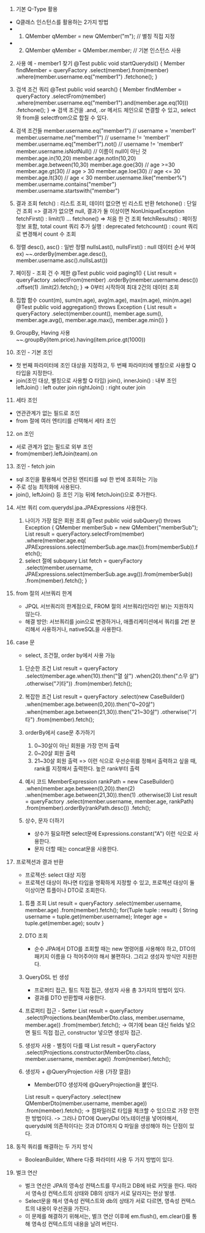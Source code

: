 1. 기본 Q-Type 활용
- Q클래스 인스턴스를 활용하는 2가지 방법
- 1. QMember qMember = new QMember("m");     // 별칭 직접 지정
- 2. QMember qMember = QMember.member;       // 기본 인스턴스 사용

2. 사용 예 - member1 찾기
@Test
public void startQuerydsl() {
  Member findMember = queryFactory
                  .select(member).from(member)
                  .where(member.username.eq("member1")
                  .fetchone();
  }

3. 검색 조건 쿼리
@Test
public void search() {
  Member findMember = queryFactory
                  .selectFrom(member)
                  .where(member.username.eq("member1").and(member.age.eq(10)))
                  .fetchone();
  }
=> 검색 조건을 .and, .or 메서드 체인으로 연결할 수 있고, select와 from을 selectfrom으로 합칠 수 있다.

4. 검색 조건들
  member.username.eq("member1")          // username  = 'member1'
  member.username.ne("member1")          // username != 'member1'
  member.username.eq("member1").not()    // username != 'member1'
  member.username.isNotNull()            // 이름이 null이 아닌 것
  member.age.in(10,20)
  member.age.notIn(10,20)
  member.age.between(10,30)
  member.age.goe(30)                    // age >=30
  member.age.gt(30)                     // age > 30
  member.age.loe(30)                    // age <= 30
  member.age.lt(30)                     // age < 30
  member.username.like("member%")
  member.username.contains("member")
  member.username.startswith("member")

5. 결과 조회
  fetch() : 리스트 조회, 데이터 없으면 빈 리스트 반환
  fetchone() : 단일 건 조회 => 결과가 없으면 null, 결과가 둘 이상이면 NonUniqueException
  fetchFirst() : limit(1) ... fetchone() => 처음 한 건 조회
  fetchResults() : 페이징 정보 포함, total count 쿼리 추가 실행 : deprecated
  fetchcount() : count 쿼리로 변경해서 count 수 조회

6. 정렬
  desc(), asc() : 일반 정렬
  nullsLast(), nullsFirst() : null 데이터 순서 부여
  ex) ~~.orderBy(member.age.desc(), member.username.asc().nullsLast())

7. 페이징 - 조회 건 수 제한
  @Test
  public void paging1() {
    List<Member> result = queryFactory
                      .selectFrom(member)
                      .orderBy(member.username.desc())
                      .offset(1)
                      .limit(2).fetch();
  }
=> 0부터 시작하여 최대 2건의 데이터 조회

8. 집합 함수
  count(m), sum(m.age), avg(m.age), max(m.age), min(m.age)
  @Test
  public void aggregation() throws Exception {
      List<Tuple> result = queryFactory
                      .select(member.count(), member.age.sum(), member.age.avg(), member.age.max(), member.age.min())
  }

9. GroupBy, Having 사용
  ~~.groupBy(item.price).having(item.price.gt(1000))

10. 조인 - 기본 조인
  - 첫 번째 파라미터에 조인 대상을 지정하고, 두 번째 파라미터에 별칭으로 사용할 Q 타입을 지정한다.
  - join(조인 대상, 별칭으로 사용할 Q 타입)
  join(), innerJoin() : 내부 조인
  leftJoin() : left outer join
  rightJoin() : right outer join

11. 세타 조인
- 연관관계가 없는 필드로 조인
- from 절에 여러 엔티티를 선택해서 세타 조인

12. on 조인
- 서로 관계가 없는 필드로 외부 조인
- from(member).leftJoin(team).on

13. 조인 - fetch join
- sql 조인을 활용해서 연관된 엔티티를 sql 한 번에 조회하는 기능
- 주로 성능 최적화에 사용된다.
- join(), leftJoin() 등 조인 기능 뒤에 fetchJoin()으로 추가한다.

14. 서브 쿼리
    com.querydsl.jpa.JPAExpressions 사용한다.
    1) 나이가 가장 많은 회원 조회
       @Test
       public void subQuery() throws Exception {
         QMember memberSub = new QMember("memberSub");
         List<Member> result = queryFactory.selectFrom(member)
                                         .where(member.age.eq(
                                                   JPAExpressions.select(memberSub.age.max()).from(memberSub)).fetch();
    2) select 절에 subquery
       List<Tuple> fetch = queryFactory
                             .select(member.username, JPAExpressions.select(memberSub.age.avg()).from(memberSub))
                             .from(member).fetch();
       }

15. from 절의 서브쿼리 한계
    - JPQL 서브쿼리의 한계점으로, FROM 절의 서브쿼리(인라인 뷰)는 지원하지 않는다.
    - 해결 방안: 서브쿼리를 join으로 변경하거나, 애플리케이션에서 쿼리를 2번 분리해서 사용하거나, nativeSQL을 사용한다.

16. case 문
    - select, 조건절, order by에서 사용 가능
    1) 단순한 조건
       List<String> result = queryFactory
                               .select(member.age.when(10).then("열 살")
                                                 .when(20).then("스무 살")
                                                 .otherwise("기타"))
                               .from(member).fetch();

    2) 복잡한 조건
       List<String> result = queryFactory
                               .select(new CaseBuilder()
                                       .when(member.age.between(0,20)).then("0~20살")
                                       .when(member.age.between(21,30)).then("21~30살")
                                       .otherwise("기타")
                               .from(member).fetch();
    3) orderBy에서 case문 추가하기
       1. 0~30살이 아닌 회원을 가장 먼저 출력
       2. 0~20살 회원 출력
       3. 21~30살 회원 출력
          => 이런 식으로 우선순위를 정해서 출력하고 싶을 때, rank를 지정해서 출력한다. 높은 rank부터 출력

    4) 예시 코드
       MemberExpression<Integer> rankPath = new CaseBuilder()
                                                   .when(member.age.between(0,20)).then(2)
                                                   .when(member.age.between(21,30)).then(1)
                                                   .otherwise(3)
       List<Tuple> result = queryFactory
                             .select(member.username, member.age, rankPath)
                             .from(member).orderBy(rankPath.desc())
                             .fetch();

    5) 상수, 문자 더하기
       - 상수가 필요하면 select문에 Expressions.constant("A") 이런 식으로 사용한다.
       - 문자 더할 때는 concat문을 사용한다.

17. 프로젝션과 결과 반환
    - 프로젝션: select 대상 지정
    - 프로젝션 대상이 하나면 타입을 명확하게 지정할 수 있고, 프로젝션 대상이 둘 이상이면 튜플이나 DTO로
    조회한다.

    1) 튜플 조회
        List<Tuple> result = queryFactory
                            .select(member.username, member.age)
                            .from(member).fetch();
        for(Tuple tuple : result) {
            String username = tuple.get(member.username);
            Integer age = tuple.get(member.age);
            soutv
        }

    2) DTO 조회
        - 순수 JPA에서 DTO를 조회할 때는 new 명령어를 사용해야 하고, DTO의 패키지 이름을 다 적어주어야
       해서 불편하다. 그리고 생성자 방식만 지원한다.

    3) QueryDSL 빈 생성 
        - 프로퍼티 접근, 필드 직접 접근, 생성자 사용 총 3가지의 방법이 있다.
        - 결과를 DTO 반환할때 사용한다.

    4) 프로퍼티 접근 - Setter
        List<MemberDto> result = queryFactory
                                .select(Projections.bean(MemberDto.class,
                                        member.username,
                                        member.age))
                                .from(member).fetch();
     -> 여기에 bean 대신 fields 넣으면 필드 직접 접근, constructor 넣으면 생성자 접근.

    5) 생성자 사용 - 별칭이 다를 때
        List<MemberDto> result = queryFactory
                                .select(Projections.constructor(MemberDto.class,
                                        member.username, member.age))
                                .from(member).fetch();
    6) 생성자 + @QueryProjection 사용 (가장 깔끔)
        - MemberDTO 생성자에 @QueryProjection을 붙인다.
       
        List<MemberDto> result = queryFactory
                            .select(new QMemberDto(member.username, member.age))
                            .from(member).fetch();
        -> 컴파일러로 타입을 체크할 수 있으므로 가장 안전한 방법이다.
        -> 그러나 DTO에 QueryDsl 어노테이션을 넣어야해서, querydsl에 의존적이다는 것과 DTO까지 
            Q 파일을 생성해야 하는 단점이 있다.

18. 동적 쿼리를 해결하는 두 가지 방식
    - BooleanBuilder, Where 다중 파라미터 사용 두 가지 방법이 있다.

19. 벌크 연산
    - 벌크 연산은 JPA의 영속성 컨텍스트를 무시하고 DB에 바로 커밋을 한다. 따라서 영속성 컨텍스트의 상태와 DB의 상태가 서로 달라지는 현상 발생.
    - Select문을 해서 영속성 컨텍스트와 db의 상태가 서로 다르면, 영속성 컨텍스트의 내용이 우선권을 가진다.
    - 이 문제를 해결하기 위해서는, 벌크 연산 이후에 em.flush(), em.clear()를 통해 영속성 컨텍스트의 내용을 날려 버린다.
  














